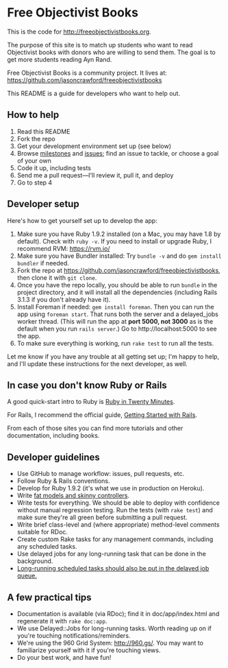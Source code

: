 # Free Objectivist Books

This is the code for http://freeobjectivistbooks.org.

The purpose of this site is to match up students who want to read Objectivist books with donors who are willing to send them. The goal is to get more students reading Ayn Rand.

Free Objectivist Books is a community project. It lives at: https://github.com/jasoncrawford/freeobjectivistbooks

This README is a guide for developers who want to help out.

## How to help

1. Read this README
2. Fork the repo
3. Get your development environment set up (see below)
4. Browse [milestones](https://github.com/jasoncrawford/freeobjectivistbooks/issues/milestones) and [issues](https://github.com/jasoncrawford/freeobjectivistbooks/issues); find an issue to tackle, or choose a goal of your own
5. Code it up, including tests
6. Send me a pull request—I'll review it, pull it, and deploy
7. Go to step 4

## Developer setup

Here's how to get yourself set up to develop the app:

1. Make sure you have Ruby 1.9.2 installed (on a Mac, you may have 1.8 by default). Check with `ruby -v`. If you need to install or upgrade Ruby, I recommend RVM: https://rvm.io/
2. Make sure you have Bundler installed: Try `bundle -v` and do `gem install bundler` if needed.
3. Fork the repo at https://github.com/jasoncrawford/freeobjectivistbooks, then clone it with `git clone`.
4. Once you have the repo locally, you should be able to run `bundle` in the project directory, and it will install all the dependencies (including Rails 3.1.3 if you don't already have it).
5. Install Foreman if needed: `gem install foreman`. Then you can run the app using `foreman start`. That runs both the server and a delayed_jobs worker thread. (This will run the app at **port 5000, not 3000** as is the default when you run `rails server`.) Go to http://localhost:5000 to see the app.
6. To make sure everything is working, run `rake test` to run all the tests.

Let me know if you have any trouble at all getting set up; I'm happy to help, and I'll update these instructions for the next developer, as well.

## In case you don't know Ruby or Rails

A good quick-start intro to Ruby is [Ruby in Twenty Minutes](http://www.ruby-lang.org/en/documentation/quickstart/).

For Rails, I recommend the official guide, [Getting Started with Rails](http://guides.rubyonrails.org/v3.1.3/getting_started.html).

From each of those sites you can find more tutorials and other documentation, including books.

## Developer guidelines

* Use GitHub to manage workflow: issues, pull requests, etc.
* Follow Ruby & Rails conventions.
* Develop for Ruby 1.9.2 (it's what we use in production on Heroku).
* Write [fat models and skinny controllers](http://weblog.jamisbuck.org/2006/10/18/skinny-controller-fat-model).
* Write tests for everything. We should be able to deploy with confidence without manual regression testing. Run the tests (with `rake test`) and make sure they're all green before submitting a pull request.
* Write brief class-level and (where appropriate) method-level comments suitable for RDoc.
* Create custom Rake tasks for any management commands, including any scheduled tasks.
* Use delayed jobs for any long-running task that can be done in the background.
* [Long-running scheduled tasks should also be put in the delayed job queue.](https://devcenter.heroku.com/articles/scheduler#longrunning-jobs)

## A few practical tips

* Documentation is available (via RDoc); find it in doc/app/index.html and regenerate it with `rake doc:app`.
* We use Delayed::Jobs for long-running tasks. Worth reading up on if you're touching notifications/reminders.
* We're using the 960 Grid System: http://960.gs/. You may want to familiarize yourself with it if you're touching views.
* Do your best work, and have fun!
